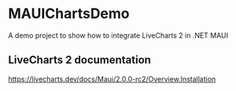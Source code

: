 # MAUIChartsDemo
A demo project to show how to integrate LiveCharts 2 in .NET MAUI

## LiveCharts 2 documentation
https://livecharts.dev/docs/Maui/2.0.0-rc2/Overview.Installation
